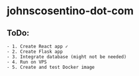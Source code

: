 # johnscosentino-dot-com

## ToDo:
	- 1. Create React app ✓
	- 2. Create Flask app
	- 3. Integrate database (might not be needed)
	- 4. Run on VPS
	- 5. Create and test Docker image
